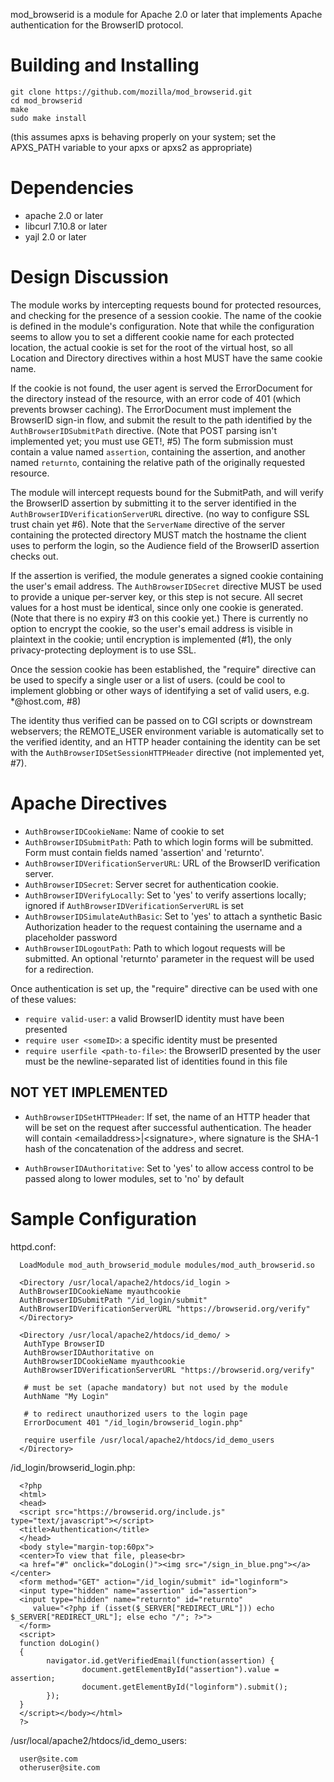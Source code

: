 mod_browserid is a module for Apache 2.0 or later that implements Apache authentication for the BrowserID protocol.

Building and Installing
=======================

```
git clone https://github.com/mozilla/mod_browserid.git
cd mod_browserid
make
sudo make install
```

(this assumes apxs is behaving properly on your system; set the APXS_PATH variable to your apxs or apxs2 as appropriate)

Dependencies
============

* apache 2.0 or later
* libcurl 7.10.8 or later
* yajl 2.0 or later

Design Discussion
=================

The module works by intercepting requests bound for protected resources, and checking for the presence of a session cookie.  The name of the cookie is defined in the module's configuration.  Note that while the configuration seems to allow you to set a different cookie name for each protected location, the actual cookie is set for the root of the virtual host, so all Location and Directory directives within a host MUST have the same cookie name.

If the cookie is not found, the user agent is served the ErrorDocument for the directory instead of the resource, with an error code of 401 (which prevents browser caching).  The ErrorDocument must implement the BrowserID sign-in flow, and submit the result to the path identified by the `AuthBrowserIDSubmitPath` directive.  (Note that POST parsing isn't implemented yet; you must use GET!, #5)  The form submission must contain a value named `assertion`, containing the assertion, and another named `returnto`, containing the relative path of the originally requested resource.

The module will intercept requests bound for the SubmitPath, and will verify the BrowserID assertion by submitting it to the server identified in the `AuthBrowserIDVerificationServerURL` directive. (no way to configure SSL trust chain yet #6).  Note that the `ServerName` directive of the server containing the protected directory MUST match the hostname the client uses to perform the login, so the Audience field of the BrowserID assertion checks out.  

If the assertion is verified, the module generates a signed cookie containing the user's email address.  The `AuthBrowserIDSecret` directive MUST be used to provide a unique per-server key, or this step is not secure.  All secret values for a host must be identical, since only one cookie is generated.  (Note that there is no expiry #3 on this cookie yet.)  There is currently no option to encrypt the cookie, so the user's email address is visible in plaintext in the cookie; until encryption is implemented (#1), the only privacy-protecting deployment is to use SSL.

Once the session cookie has been established, the "require" directive can be used to specify a single user or a list of users. (could be cool to implement globbing or other ways of identifying a set of valid users, e.g. *@host.com, #8)

The identity thus verified can be passed on to CGI scripts or downstream webservers; the REMOTE_USER environment variable is automatically set to the verified identity, and an HTTP header containing the identity can be set with the `AuthBrowserIDSetSessionHTTPHeader` directive (not implemented yet, #7).

Apache Directives 
=================

* `AuthBrowserIDCookieName`:
	Name of cookie to set
* `AuthBrowserIDSubmitPath`:
	Path to which login forms will be submitted.  Form must contain fields named 'assertion' and 'returnto'.
* `AuthBrowserIDVerificationServerURL`:
	URL of the BrowserID verification server.
* `AuthBrowserIDSecret`:
	Server secret for authentication cookie.
* `AuthBrowserIDVerifyLocally`:
	Set to 'yes' to verify assertions locally; ignored if `AuthBrowserIDVerificationServerURL` is set
* `AuthBrowserIDSimulateAuthBasic`:
  Set to 'yes' to attach a synthetic Basic Authorization header to the request containing the username and a placeholder password
* `AuthBrowserIDLogoutPath`:
  Path to which logout requests will be submitted.  An optional 'returnto' parameter in the request will be used for a redirection.
  
Once authentication is set up, the "require" directive can be used with one of these values:

* `require valid-user`: a valid BrowserID identity must have been presented
* `require user <someID>`: a specific identity must be presented
* `require userfile <path-to-file>`: the BrowserID presented by the user must be the newline-separated list of identities found in this file

NOT YET IMPLEMENTED
-------------------

* `AuthBrowserIDSetHTTPHeader`: 
	If set, the name of an HTTP header that will be set on the request after successful authentication.  The header will
  contain &lt;emailaddress&gt;|&lt;signature&gt;, where signature is the SHA-1 hash of the concatenation of the address and
  secret.

* `AuthBrowserIDAuthoritative`:
	Set to 'yes' to allow access control to be passed along to lower modules, set to 'no' by default



Sample Configuration
====================

httpd.conf:

```
  LoadModule mod_auth_browserid_module modules/mod_auth_browserid.so

  <Directory /usr/local/apache2/htdocs/id_login >
  AuthBrowserIDCookieName myauthcookie
  AuthBrowserIDSubmitPath "/id_login/submit"
  AuthBrowserIDVerificationServerURL "https://browserid.org/verify"
  </Directory>
  
  <Directory /usr/local/apache2/htdocs/id_demo/ >
   AuthType BrowserID
   AuthBrowserIDAuthoritative on
   AuthBrowserIDCookieName myauthcookie
   AuthBrowserIDVerificationServerURL "https://browserid.org/verify"
  
   # must be set (apache mandatory) but not used by the module
   AuthName "My Login"
  
   # to redirect unauthorized users to the login page
   ErrorDocument 401 "/id_login/browserid_login.php"

   require userfile /usr/local/apache2/htdocs/id_demo_users
  </Directory>
```

/id_login/browserid_login.php:

```
  <?php
  <html>
  <head>
  <script src="https://browserid.org/include.js" type="text/javascript"></script>
  <title>Authentication</title>
  </head>
  <body style="margin-top:60px">
  <center>To view that file, please<br>
  <a href="#" onclick="doLogin()"><img src="/sign_in_blue.png"></a></center>
  <form method="GET" action="/id_login/submit" id="loginform">
  <input type="hidden" name="assertion" id="assertion">
  <input type="hidden" name="returnto" id="returnto" 
     value="<?php if (isset($_SERVER["REDIRECT_URL"])) echo $_SERVER["REDIRECT_URL"]; else echo "/"; ?>">
  </form>
  <script>
  function doLogin()
  {
        navigator.id.getVerifiedEmail(function(assertion) {
                document.getElementById("assertion").value = assertion;
                document.getElementById("loginform").submit();
        });
  }
  </script></body></html>
  ?>
```
/usr/local/apache2/htdocs/id_demo_users:

```
  user@site.com
  otheruser@site.com
```
